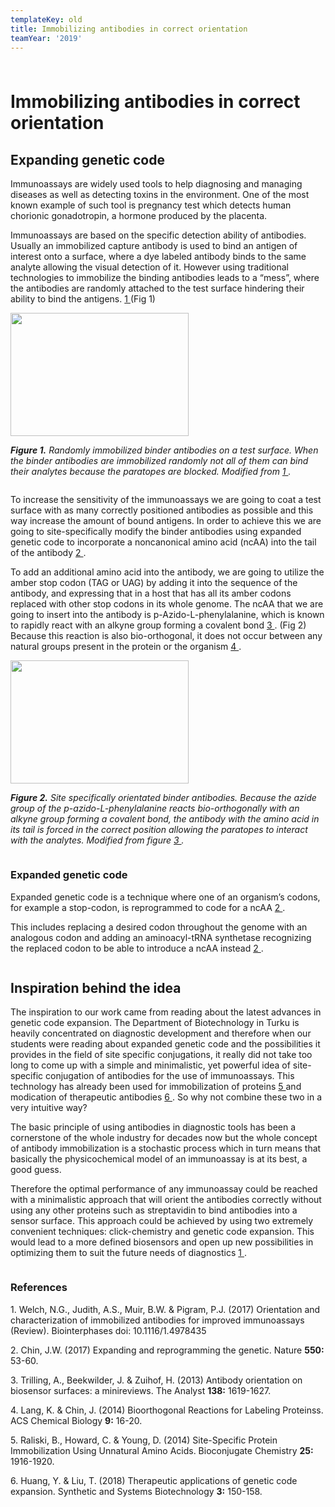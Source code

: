 ```yaml
---
templateKey: old
title: Immobilizing antibodies in correct orientation
teamYear: '2019'
---
```

### 

<html>

<div class="column full_size">

<h1>Immobilizing antibodies in correct orientation </h1>

<h2>Expanding genetic code</h2>

<p>Immunoassays are widely used tools to help diagnosing and managing diseases as well as detecting toxins in the environment. One of the most known example of such tool is pregnancy test which detects human chorionic gonadotropin, a hormone produced by the placenta.</p>

<p>Immunoassays are based on the specific detection ability of antibodies. Usually an immobilized capture antibody is used to bind an antigen of interest onto a surface, where a dye labeled antibody binds to the same analyte allowing the visual detection of it. However using traditional technologies to immobilize the binding antibodies leads to a “mess”, where the antibodies are randomly attached to the test surface hindering their ability to bind the antigens. <a href="https://avs.scitation.org/doi/10.1116/1.4978435"> 1 </a> (Fig 1)

</p>

<img src="https://2019.igem.org/wiki/images/8/8d/T--Aboa--mess_of_antibodies_Des_060619.jpeg" style="width:285px;height:197px;">

<p><i><b>Figure 1.</b> Randomly immobilized binder antibodies on a test surface. When the binder antibodies are immobilized randomly not all of them can bind their analytes because the paratopes are blocked. Modified from <a href="https://avs.scitation.org/doi/10.1116/1.4978435"> 1 </a>.</i> </p>

</div>

<div class="column two_thirds_size" >

<p>To increase the sensitivity of the immunoassays we are going to coat a test surface with as many correctly positioned antibodies as possible and this way increase the amount of bound antigens. In order to achieve this we are going to site-specifically modify the binder antibodies using expanded genetic code to incorporate a noncanonical amino acid (ncAA) into the tail of the antibody <a href="https://www.nature.com/articles/nature24031"> 2 </a>. </p>

<p> To add an additional amino acid into the antibody, we are going to utilize the amber stop codon (TAG or UAG) by adding it into the sequence of the antibody, and expressing that in a host that has all its amber codons replaced with other stop codons in its whole genome. The ncAA that we are going to insert into the antibody is p-Azido-L-phenylalanine, which is known to rapidly react with an alkyne group forming a covalent bond <a href=https://pubs.rsc.org/en/content/articlelanding/2013/AN/c2an36787d#!divAbstract"> 3 </a>. (Fig 2) Because this reaction is also bio-orthogonal, it does not occur between any natural groups present in the protein or the organism <a href=https://pubs.acs.org/doi/10.1021/cb4009292"> 4 </a>. </p>

<img src="https://2019.igem.org/wiki/images/9/98/T--Aboa--oriented_antibodies_Des_060619.jpeg" style="width:285px;height:197px;">

<p><i><b>Figure 2.</b> Site specifically orientated binder antibodies. Because the azide group of the p-azido-L-phenylalanine reacts bio-orthogonally with an alkyne group forming a covalent bond, the antibody with the amino acid in its tail is forced in the correct position allowing the paratopes to interact with the analytes. Modified from figure <a href=https://pubs.rsc.org/en/content/articlelanding/2013/AN/c2an36787d#!divAbstract"> 3 </a>.</i></p>

</div>

<div class="info box">

<h3>Expanded genetic code</h3>

<p>Expanded genetic code is a technique where one of an organism’s codons, for example a stop-codon, is reprogrammed to code for a ncAA <a href="https://www.nature.com/articles/nature24031"> 2 </a>.</p>

<p>This includes replacing a desired codon throughout the genome with an analogous codon and adding an aminoacyl-tRNA synthetase recognizing the replaced codon to be able to introduce a ncAA instead <a href="https://www.nature.com/articles/nature24031"> 2 </a>.</p>

</div>

<div class="clear extra_space"> 

<div class="column full_size">

<h2>Inspiration behind the idea</h2>

<p>The inspiration to our work came from reading about the latest advances in genetic code expansion. The Department of Biotechnology in Turku is heavily concentrated on diagnostic development and therefore when our students were reading about expanded genetic code and the possibilities it provides in the field of site specific conjugations, it really did not take too long to come up with a simple and minimalistic, yet powerful idea of site-specific conjugation of antibodies for the use of immunoassays. This technology has already been used for immobilization of proteins <a href=https://pdfs.semanticscholar.org/a414/d2e600924dc685c3acdb7ab91e2bfa06fb31.pdf"> 5 </a> and modication of therapeutic  antibodies <a href="https://www.ncbi.nlm.nih.gov/pmc/articles/PMC6190509/"> 6 </a>. So why not combine these two in a very intuitive way?</p>

<p>The basic principle of using antibodies in diagnostic tools has been a cornerstone of the whole industry for decades now but the whole concept of antibody immobilization is a stochastic process which in turn means that basically the physicochemical model of an immunoassay is at its best, a good guess.</p> 

<p>Therefore the optimal performance of any immunoassay could be reached with a minimalistic approach that will orient the antibodies correctly without using any other proteins such as streptavidin to bind antibodies into a sensor surface. This approach could be achieved by using two extremely convenient techniques: click-chemistry and genetic code expansion. This would lead to a more defined biosensors and open up new possibilities in optimizing them to suit the future needs of diagnostics <a href="https://avs.scitation.org/doi/10.1116/1.4978435"> 1 </a>.</p>

</div>

</div>

<div class="column full_size">

<h3>References</h3>

<p>1. Welch, N.G., Judith, A.S., Muir, B.W. & Pigram, P.J. (2017) Orientation and characterization of immobilized antibodies for improved immunoassays (Review). Biointerphases doi: 10.1116/1.4978435 </p>

<p>2. Chin, J.W. (2017) Expanding and reprogramming the genetic. Nature <b>550:</b> 53-60. </p>

<p>3. Trilling, A., Beekwilder, J. & Zuihof, H. (2013) Antibody orientation on biosensor surfaces: a minireviews. The Analyst <b>138:</b> 1619-1627. </p>

<p>4. Lang, K. & Chin, J. (2014) Bioorthogonal Reactions for Labeling Proteinss. ACS Chemical Biology <b>9:</b> 16-20. </p>

<p>5. Raliski, B., Howard, C. & Young, D. (2014) Site-Specific Protein Immobilization Using Unnatural Amino Acids. Bioconjugate Chemistry <b>25:</b> 1916-1920. </p>

<p>6. Huang, Y. & Liu, T. (2018) Therapeutic applications of genetic code expansion. Synthetic and Systems Biotechnology <b>3:</b> 150-158. </p>

</div>

</html>
